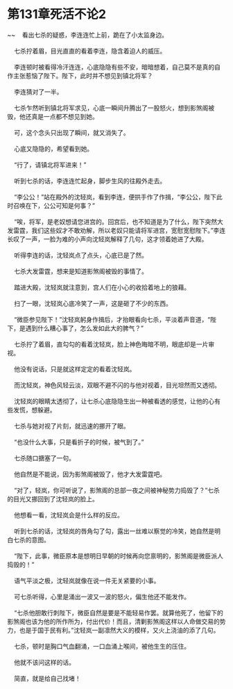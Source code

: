 # 第131章死活不论2
~~&nbsp;&nbsp;&nbsp;&nbsp;看出七杀的疑惑，李连连忙上前，跪在了小太监身边。<br><br>&nbsp;&nbsp;&nbsp;&nbsp;七杀拧着眉，目光直直的看着李连，隐含着迫人的威压。<br><br>&nbsp;&nbsp;&nbsp;&nbsp;李连顿时被看得冷汗连连，心底隐隐有些不安，暗暗想着，自己莫不是真的自作主张惹恼了陛下。陛下，此时并不想见到镇北将军？<br><br>&nbsp;&nbsp;&nbsp;&nbsp;李连猜对了一半。<br><br>&nbsp;&nbsp;&nbsp;&nbsp;七杀乍然听到镇北将军求见，心底一瞬间升腾出了一股怒火，想到影煞阁被毁，他还真是一点都不想见到她。<br><br>&nbsp;&nbsp;&nbsp;&nbsp;可，这个念头只出现了瞬间，就又消失了。<br><br>&nbsp;&nbsp;&nbsp;&nbsp;心底又隐隐的，希望看到她。<br><br>&nbsp;&nbsp;&nbsp;&nbsp;“行了，请镇北将军进来！”<br><br>&nbsp;&nbsp;&nbsp;&nbsp;听到七杀的话，李连连忙起身，脚步生风的往殿外走去。<br><br>&nbsp;&nbsp;&nbsp;&nbsp;“李公公！”站在殿外的沈轻岚，看到李连，便拱手作了作揖，“李公公，陛下此时召唤在下，公公可知是何事？”<br><br>&nbsp;&nbsp;&nbsp;&nbsp;“唉，将军，是老奴想请您进宫的。回宫后，也不知道是为了什么，陛下突然大发雷霆，我们这些奴才不敢劝解，所以老奴只能请将军进宫，宽慰宽慰陛下。”李连长叹了一声，一脸为难的小声向沈轻岚解释了几句，这才领着她进了大殿。<br><br>&nbsp;&nbsp;&nbsp;&nbsp;听得李连的话，沈轻岚点了点头，心底已是了然。<br><br>&nbsp;&nbsp;&nbsp;&nbsp;七杀大发雷霆，想来是知道影煞阁被毁的事情了。<br><br>&nbsp;&nbsp;&nbsp;&nbsp;踏进大殿，沈轻岚就注意到，宫人们在小心的收拾着地上的狼藉。<br><br>&nbsp;&nbsp;&nbsp;&nbsp;扫了一眼，沈轻岚心底冷笑了一声，这是砸了不少的东西。<br><br>&nbsp;&nbsp;&nbsp;&nbsp;“微臣参见陛下！”沈轻岚躬身作揖后，才抬眼看向七杀，平淡着声音道，“陛下，是遇到什么糟心事了，怎么发如此大的脾气？”<br><br>&nbsp;&nbsp;&nbsp;&nbsp;七杀拧了着眉，直勾勾的看着沈轻岚，脸上神色晦暗不明，眼底却是一片审视。<br><br>&nbsp;&nbsp;&nbsp;&nbsp;他没有说话，只是就这样定定的看着沈轻岚。<br><br>&nbsp;&nbsp;&nbsp;&nbsp;而沈轻岚，神色风轻云淡，双眼不避不闪的与他对视着，目光坦然而又透彻。<br><br>&nbsp;&nbsp;&nbsp;&nbsp;沈轻岚的眼睛太透彻了，让七杀心底隐隐生出一种被看透的感觉，让他的心有些发慌，想躲避。<br><br>&nbsp;&nbsp;&nbsp;&nbsp;七杀与她对视了片刻，就迅速的挪开了眼。<br><br>&nbsp;&nbsp;&nbsp;&nbsp;“也没什么大事，只是看折子的时候，被气到了。”<br><br>&nbsp;&nbsp;&nbsp;&nbsp;七杀随口搪塞了一句。<br><br>&nbsp;&nbsp;&nbsp;&nbsp;他自然是不能说，因为影煞阁被毁了，他才大发雷霆吧。<br><br>&nbsp;&nbsp;&nbsp;&nbsp;“对了，轻岚，你可听说了，影煞阁的总部一夜之间被神秘势力捣毁了？”七杀的目光又挪回到了沈轻岚的脸上。<br><br>&nbsp;&nbsp;&nbsp;&nbsp;他想看一看，沈轻岚会是什么样的反应。<br><br>&nbsp;&nbsp;&nbsp;&nbsp;听到七杀的话，沈轻岚的唇角勾了勾，露出一丝难以察觉的冷笑，她自然是明白七杀的意图。<br><br>&nbsp;&nbsp;&nbsp;&nbsp;“陛下，此事，微臣原本是想明日早朝的时候再向您禀明的，影煞阁是微臣派人捣毁的！”<br><br>&nbsp;&nbsp;&nbsp;&nbsp;语气平淡之极，沈轻岚就像在说一件无关紧要的小事。<br><br>&nbsp;&nbsp;&nbsp;&nbsp;可七杀听得，心里是涌出一波又一波的怒火，偏生他还不能发作。<br><br>&nbsp;&nbsp;&nbsp;&nbsp;“七杀他胆敢行刺陛下，微臣自然是要是不能轻易作罢。就算他死了，他留下的影煞阁也该为他的所作所为，付出代价！而且，清剿影煞阁这样以人命做交易的势力，也是于国于民有利。”沈轻岚一副凛然大义的模样，又火上浇油的添了几句。<br><br>&nbsp;&nbsp;&nbsp;&nbsp;七杀，顿时是胸口气血翻涌，一口血涌上喉间，被他生生的压住。<br><br>&nbsp;&nbsp;&nbsp;&nbsp;他就不该问这样的话。<br><br>&nbsp;&nbsp;&nbsp;&nbsp;简直，就是给自己找堵！<br><br>
                    

<script>_fwqdsqadxfw()</script>
<div><script>_dfwf1dw();</script></div>
<div><script>_dfwf1agdw();</script></div>
                